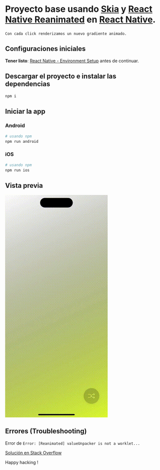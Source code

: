 # Proyecto base usando [**Skia**](https://shopify.github.io/react-native-skia/) y [**React Native Reanimated**](https://docs.swmansion.com/react-native-reanimated/) en [**React Native**](https://reactnative.dev).

`Con cada click renderizamos un nuevo gradiente animado.`

## Configuraciones iniciales

**Tener listo**: [React Native - Environment Setup](https://reactnative.dev/docs/environment-setup) antes de continuar.

## Descargar el proyecto e instalar las dependencias

```bash
npm i
```

## Iniciar la app

### Android

```bash
# usando npm
npm run android
```

### iOS

```bash
# usando npm
npm run ios
```

## Vista previa

![Gradiente en iOS](./media/ios/AnimatedGradient.gif)

## Errores (Troubleshooting)

Error de `Error: [Reanimated] valueUnpacker is not a worklet...`

[Solución en Stack Overflow](https://stackoverflow.com/questions/67130651/reanimated-2-failed-to-create-a-worklet-maybe-you-forgot-to-add-reanimateds-b)

Happy hacking !
